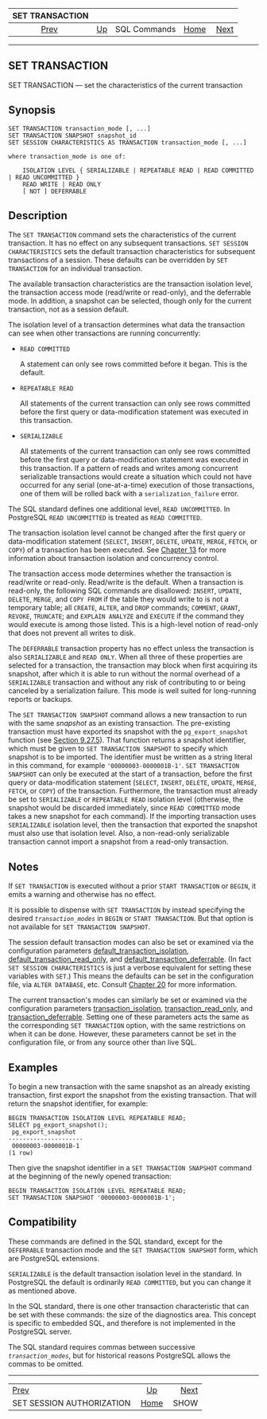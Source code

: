 <!--?xml version="1.0" encoding="UTF-8" standalone="no"?-->

|                             SET TRANSACTION                             |                                        |              |                                                       |                               |
| :---------------------------------------------------------------------: | :------------------------------------- | :----------: | ----------------------------------------------------: | ----------------------------: |
| [Prev](sql-set-session-authorization.html "SET SESSION AUTHORIZATION")  | [Up](sql-commands.html "SQL Commands") | SQL Commands | [Home](index.html "PostgreSQL 17devel Documentation") |  [Next](sql-show.html "SHOW") |

***

## SET TRANSACTION

SET TRANSACTION — set the characteristics of the current transaction

## Synopsis

    SET TRANSACTION transaction_mode [, ...]
    SET TRANSACTION SNAPSHOT snapshot_id
    SET SESSION CHARACTERISTICS AS TRANSACTION transaction_mode [, ...]

    where transaction_mode is one of:

        ISOLATION LEVEL { SERIALIZABLE | REPEATABLE READ | READ COMMITTED | READ UNCOMMITTED }
        READ WRITE | READ ONLY
        [ NOT ] DEFERRABLE

## Description

The `SET TRANSACTION` command sets the characteristics of the current transaction. It has no effect on any subsequent transactions. `SET SESSION CHARACTERISTICS` sets the default transaction characteristics for subsequent transactions of a session. These defaults can be overridden by `SET TRANSACTION` for an individual transaction.

The available transaction characteristics are the transaction isolation level, the transaction access mode (read/write or read-only), and the deferrable mode. In addition, a snapshot can be selected, though only for the current transaction, not as a session default.

The isolation level of a transaction determines what data the transaction can see when other transactions are running concurrently:

* `READ COMMITTED`

    A statement can only see rows committed before it began. This is the default.

* `REPEATABLE READ`

    All statements of the current transaction can only see rows committed before the first query or data-modification statement was executed in this transaction.

* `SERIALIZABLE`

    All statements of the current transaction can only see rows committed before the first query or data-modification statement was executed in this transaction. If a pattern of reads and writes among concurrent serializable transactions would create a situation which could not have occurred for any serial (one-at-a-time) execution of those transactions, one of them will be rolled back with a `serialization_failure` error.

The SQL standard defines one additional level, `READ UNCOMMITTED`. In PostgreSQL `READ UNCOMMITTED` is treated as `READ COMMITTED`.

The transaction isolation level cannot be changed after the first query or data-modification statement (`SELECT`, `INSERT`, `DELETE`, `UPDATE`, `MERGE`, `FETCH`, or `COPY`) of a transaction has been executed. See [Chapter 13](mvcc.html "Chapter 13. Concurrency Control") for more information about transaction isolation and concurrency control.

The transaction access mode determines whether the transaction is read/write or read-only. Read/write is the default. When a transaction is read-only, the following SQL commands are disallowed: `INSERT`, `UPDATE`, `DELETE`, `MERGE`, and `COPY FROM` if the table they would write to is not a temporary table; all `CREATE`, `ALTER`, and `DROP` commands; `COMMENT`, `GRANT`, `REVOKE`, `TRUNCATE`; and `EXPLAIN ANALYZE` and `EXECUTE` if the command they would execute is among those listed. This is a high-level notion of read-only that does not prevent all writes to disk.

The `DEFERRABLE` transaction property has no effect unless the transaction is also `SERIALIZABLE` and `READ ONLY`. When all three of these properties are selected for a transaction, the transaction may block when first acquiring its snapshot, after which it is able to run without the normal overhead of a `SERIALIZABLE` transaction and without any risk of contributing to or being canceled by a serialization failure. This mode is well suited for long-running reports or backups.

The `SET TRANSACTION SNAPSHOT` command allows a new transaction to run with the same *snapshot* as an existing transaction. The pre-existing transaction must have exported its snapshot with the `pg_export_snapshot` function (see [Section 9.27.5](functions-admin.html#FUNCTIONS-SNAPSHOT-SYNCHRONIZATION "9.27.5. Snapshot Synchronization Functions")). That function returns a snapshot identifier, which must be given to `SET TRANSACTION SNAPSHOT` to specify which snapshot is to be imported. The identifier must be written as a string literal in this command, for example `'00000003-0000001B-1'`. `SET TRANSACTION SNAPSHOT` can only be executed at the start of a transaction, before the first query or data-modification statement (`SELECT`, `INSERT`, `DELETE`, `UPDATE`, `MERGE`, `FETCH`, or `COPY`) of the transaction. Furthermore, the transaction must already be set to `SERIALIZABLE` or `REPEATABLE READ` isolation level (otherwise, the snapshot would be discarded immediately, since `READ COMMITTED` mode takes a new snapshot for each command). If the importing transaction uses `SERIALIZABLE` isolation level, then the transaction that exported the snapshot must also use that isolation level. Also, a non-read-only serializable transaction cannot import a snapshot from a read-only transaction.

## Notes

If `SET TRANSACTION` is executed without a prior `START TRANSACTION` or `BEGIN`, it emits a warning and otherwise has no effect.

It is possible to dispense with `SET TRANSACTION` by instead specifying the desired *`transaction_modes`* in `BEGIN` or `START TRANSACTION`. But that option is not available for `SET TRANSACTION SNAPSHOT`.

The session default transaction modes can also be set or examined via the configuration parameters [default\_transaction\_isolation](runtime-config-client.html#GUC-DEFAULT-TRANSACTION-ISOLATION), [default\_transaction\_read\_only](runtime-config-client.html#GUC-DEFAULT-TRANSACTION-READ-ONLY), and [default\_transaction\_deferrable](runtime-config-client.html#GUC-DEFAULT-TRANSACTION-DEFERRABLE). (In fact `SET SESSION CHARACTERISTICS` is just a verbose equivalent for setting these variables with `SET`.) This means the defaults can be set in the configuration file, via `ALTER DATABASE`, etc. Consult [Chapter 20](runtime-config.html "Chapter 20. Server Configuration") for more information.

The current transaction's modes can similarly be set or examined via the configuration parameters [transaction\_isolation](runtime-config-client.html#GUC-TRANSACTION-ISOLATION), [transaction\_read\_only](runtime-config-client.html#GUC-TRANSACTION-READ-ONLY), and [transaction\_deferrable](runtime-config-client.html#GUC-TRANSACTION-DEFERRABLE). Setting one of these parameters acts the same as the corresponding `SET TRANSACTION` option, with the same restrictions on when it can be done. However, these parameters cannot be set in the configuration file, or from any source other than live SQL.

## Examples

To begin a new transaction with the same snapshot as an already existing transaction, first export the snapshot from the existing transaction. That will return the snapshot identifier, for example:

    BEGIN TRANSACTION ISOLATION LEVEL REPEATABLE READ;
    SELECT pg_export_snapshot();
     pg_export_snapshot
    ---------------------
     00000003-0000001B-1
    (1 row)

Then give the snapshot identifier in a `SET TRANSACTION SNAPSHOT` command at the beginning of the newly opened transaction:

    BEGIN TRANSACTION ISOLATION LEVEL REPEATABLE READ;
    SET TRANSACTION SNAPSHOT '00000003-0000001B-1';

## Compatibility

These commands are defined in the SQL standard, except for the `DEFERRABLE` transaction mode and the `SET TRANSACTION SNAPSHOT` form, which are PostgreSQL extensions.

`SERIALIZABLE` is the default transaction isolation level in the standard. In PostgreSQL the default is ordinarily `READ COMMITTED`, but you can change it as mentioned above.

In the SQL standard, there is one other transaction characteristic that can be set with these commands: the size of the diagnostics area. This concept is specific to embedded SQL, and therefore is not implemented in the PostgreSQL server.

The SQL standard requires commas between successive *`transaction_modes`*, but for historical reasons PostgreSQL allows the commas to be omitted.

***

|                                                                         |                                                       |                               |
| :---------------------------------------------------------------------- | :---------------------------------------------------: | ----------------------------: |
| [Prev](sql-set-session-authorization.html "SET SESSION AUTHORIZATION")  |         [Up](sql-commands.html "SQL Commands")        |  [Next](sql-show.html "SHOW") |
| SET SESSION AUTHORIZATION                                               | [Home](index.html "PostgreSQL 17devel Documentation") |                          SHOW |
